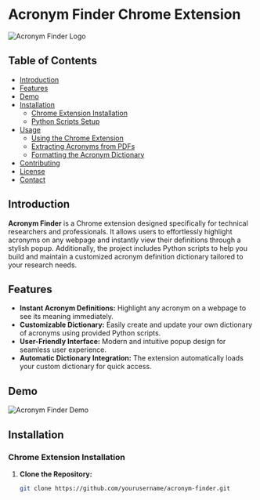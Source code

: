 # Acronym Finder Chrome Extension

![Acronym Finder Logo](path-to-your-logo.png) <!-- Replace with your logo if available -->

## Table of Contents
- [Introduction](#introduction)
- [Features](#features)
- [Demo](#demo)
- [Installation](#installation)
  - [Chrome Extension Installation](#chrome-extension-installation)
  - [Python Scripts Setup](#python-scripts-setup)
- [Usage](#usage)
  - [Using the Chrome Extension](#using-the-chrome-extension)
  - [Extracting Acronyms from PDFs](#extracting-acronyms-from-pdfs)
  - [Formatting the Acronym Dictionary](#formatting-the-acronym-dictionary)
- [Contributing](#contributing)
- [License](#license)
- [Contact](#contact)

## Introduction

**Acronym Finder** is a Chrome extension designed specifically for technical researchers and professionals. It allows users to effortlessly highlight acronyms on any webpage and instantly view their definitions through a stylish popup. Additionally, the project includes Python scripts to help you build and maintain a customized acronym definition dictionary tailored to your research needs.

## Features

- **Instant Acronym Definitions:** Highlight any acronym on a webpage to see its meaning immediately.
- **Customizable Dictionary:** Easily create and update your own dictionary of acronyms using provided Python scripts.
- **User-Friendly Interface:** Modern and intuitive popup design for seamless user experience.
- **Automatic Dictionary Integration:** The extension automatically loads your custom dictionary for quick access.

## Demo

![Acronym Finder Demo](path-to-demo-image.gif) <!-- Replace with a GIF or image demonstrating the extension -->

## Installation

### Chrome Extension Installation

1. **Clone the Repository:**
   ```bash
   git clone https://github.com/yourusername/acronym-finder.git

